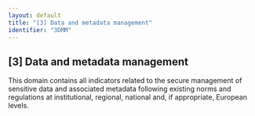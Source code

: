 ```yaml
---
layout: default
title: "[3] Data and metadata management"
identifier: "3DMM"
---
```


## [3] Data and metadata management

This domain contains all indicators related to the secure management of sensitive data and associated metadata following existing norms and regulations at institutional, regional, national and, if appropriate, European levels.
